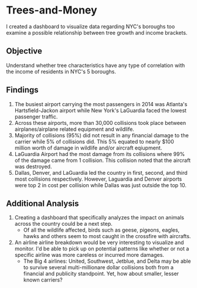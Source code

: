 # Trees-and-Money
I created a dashboard to visualize data regarding NYC's boroughs too examine a possible relationship between tree growth and income brackets.  

## Objective
Understand whether tree characteristics have any type of correlation with the income of residents in NYC's 5 boroughs. 

## Findings
1. The busiest airport carrying the most passengers in 2014 was Atlanta's Hartsfield-Jackon airport while New York's LaGuardia faced the lowest passenger traffic.
2. Across these airports, more than 30,000 collisions took place between airplanes/airplane related equipment and wildlife.
3. Majority of collisions (95%) did not result in any financial damage to the carrier while 5% of collisions did. This 5% equated to nearly $100 million worth of damage in wildlife and/or aircraft eqiupment.
4. LaGuardia Airport had the most damage from its collisions where 99% of the damage came from 1 collision. This collision noted that the aircraft was destroyed.
5. Dallas, Denver, and LaGuardia led the country in first, second, and third most collisions respectively. However, Laguardia and Denver airports were top 2 in cost per collision while Dallas was just outside the top 10. 


## Additional Analysis
1. Creating a dashboard that specifically analyzes the impact on animals across the country could be a next step.
    - Of all the wildlife affected, birds such as geese, pigeons, eagles, hawks and others seem to most caught in the crossfire with aircrafts.
2. An airline airline breakdown would be very interesting to visualize and monitor. I'd be able to pick up on potential patterns like whether or not a specific airline was more careless or incurred more damages. 
    - The Big 4 airlines: United, Southwest, Jetblue, and Delta may be able to survive several multi-millionare dollar collisions both from a financial and publicity standpoint. Yet, how about smaller, lesser known carriers? 
